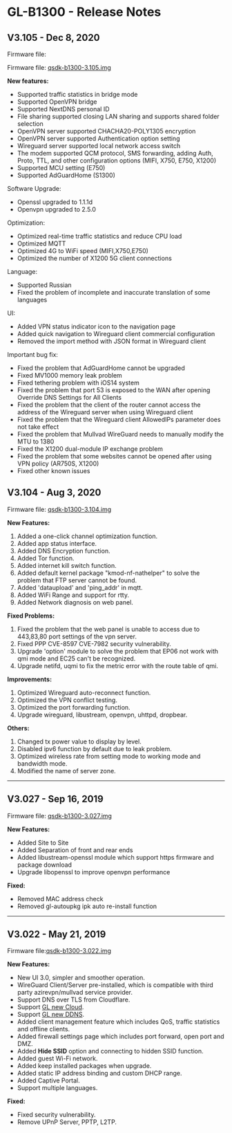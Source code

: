 # GL-B1300 - Release Notes

## V3.105 - Dec 8, 2020

Firmware file:

Firmware file: [qsdk-b1300-3.105.img](https://s3.us-east-2.amazonaws.com/download.gl-inet.com/firmware/b1300/v1/qsdk-b1300-3.105.img)

**New features:**

- Supported traffic statistics in bridge mode
- Supported OpenVPN bridge
- Supported NextDNS personal ID
- File sharing supported closing LAN sharing and supports shared folder selection
- OpenVPN server supported CHACHA20-POLY1305 encryption
- OpenVPN server supported Authentication option setting
- Wireguard server supported local network access switch
- The modem supported QCM protocol, SMS forwarding, adding Auth, Proto, TTL, and other configuration options (MIFI, X750, E750, X1200)
- Supported MCU setting (E750)
- Supported AdGuardHome (S1300)

Software Upgrade:

- Openssl upgraded to 1.1.1d
- Openvpn upgraded to 2.5.0

Optimization:

- Optimized real-time traffic statistics and reduce CPU load
- Optimized MQTT
- Optimized 4G to WiFi speed (MIFI,X750,E750)
- Optimized the number of X1200 5G client connections

Language:

- Supported Russian
- Fixed the problem of incomplete and inaccurate translation of some languages

UI:

- Added VPN status indicator icon to the navigation page
- Added quick navigation to Wireguard client commercial configuration
- Removed the import method with JSON format in Wireguard client 

Important bug fix:

- Fixed the problem that AdGuardHome cannot be upgraded
- Fixed MV1000 memory leak problem
- Fixed tethering problem with iOS14 system
- Fixed the problem that port 53 is exposed to the WAN after opening Override DNS Settings for All Clients
- Fixed the problem that the client of the router cannot access the address of the Wireguard server when using Wireguard client
- Fixed the problem that the Wireguard client AllowedIPs parameter does not take effect
- Fixed the problem that Mullvad WireGuard needs to manually modify the MTU to 1380
- Fixed the X1200 dual-module IP exchange problem
- Fixed the problem that some websites cannot be opened after using VPN policy (AR750S, X1200)
- Fixed other known issues

## V3.104 - Aug 3, 2020

Firmware file: [qsdk-b1300-3.104.img](https://s3.us-east-2.amazonaws.com/download.gl-inet.com/firmware/b1300/v1/qsdk-b1300-3.104.img)

**New Features:**

1. Added a one-click channel optimization function.
2. Added app status interface.
3. Added DNS Encryption function.
4. Added Tor function.
5. Added internet kill switch function.
6. Added default kernel package "kmod-nf-nathelper"  to solve the problem that FTP server cannot be found.
7. Added 'dataupload' and 'ping_addr' in mqtt.
8. Added WiFi Range and support for rtty.
9. Added Network diagnosis on web panel.

**Fixed Problems:**

1. Fixed the problem that the web panel is unable to access due to 443,83,80 port settings of the vpn server.
2. Fixed PPP CVE-8597 CVE-7982 security vulnerability.
3. Upgrade 'option' module to solve the problem that EP06 not work with qmi mode and EC25 can't be recognized.
4. Upgrade netifd, uqmi to fix the metric error with the route table of qmi.

**Improvements:**

1. Optimized Wireguard auto-reconnect function.
2. Optimized the VPN conflict testing.
3. Optimized the port forwarding function.
4. Upgrade wireguard, libustream, openvpn, uhttpd, dropbear.

**Others:**

1. Changed tx power value to display by level.
2. Disabled ipv6 function by default due to leak problem.
3. Optimized wireless rate from setting mode to working mode and bandwidth mode.
4. Modified the name of server zone.

---


## V3.027 - Sep 16, 2019

Firmware file: [qsdk-b1300-3.027.img](https://s3.us-east-2.amazonaws.com/download.gl-inet.com/firmware/b1300/v1/qsdk-b1300-3.027.img)

**New Features:**

- Added Site to Site
- Added Separation of front and rear ends
- Added libustream-openssl module which support https firmware and package download
- Upgrade libopenssl to improve openvpn performance

**Fixed:**

- Removed MAC address check
- Removed gl-autoupkg ipk auto re-install function



---

## V3.022 - May 21, 2019

Firmware file:[qsdk-b1300-3.022.img](https://s3.us-east-2.amazonaws.com/download.gl-inet.com/firmware/b1300/v1/qsdk-b1300-3.022.img)

**New Features:**


- New UI 3.0, simpler and smoother operation.
- WireGuard Client/Server pre-installed, which is compatible with third party azirevpn/mullvad service provider.
- Support DNS over TLS from Cloudflare.
- Support [GL new Cloud](https://docs.gl-inet.com/en/3/app/cloud/).
- Support [GL new DDNS](https://docs.gl-inet.com/en/3/app/ddns/).
- Added client management feature which includes QoS, traffic statistics and offline clients.
- Added firewall settings page which includes port forward, open port and DMZ.
- Added **Hide SSID** option and connecting to hidden SSID function.
- Added guest Wi-Fi network.
- Added keep installed packages when upgrade.
- Added static IP address binding and custom DHCP range.
- Added Captive Portal.
- Support multiple languages.

**Fixed:**

- Fixed security vulnerability.
- Remove UPnP Server, PPTP, L2TP.


    
